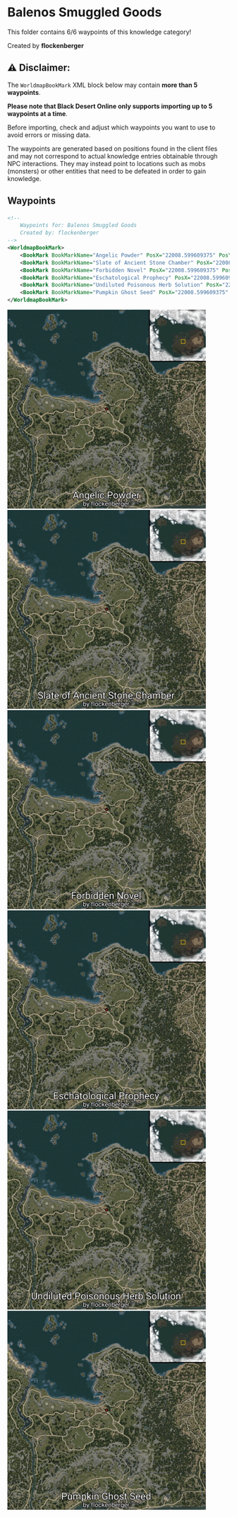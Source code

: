 # Balenos Smuggled Goods

This folder contains 6/6 waypoints of this knowledge category!


Created by **flockenberger**

## ⚠️ Disclaimer:
The `WorldmapBookMark` XML block below may contain **more than 5 waypoints**.

**Please note that Black Desert Online only supports importing up to 5 waypoints at a time**.

Before importing, check and adjust which waypoints you want to use to avoid errors or missing data.

The waypoints are generated based on positions found in the client files and may not correspond to actual knowledge entries obtainable through NPC interactions.
They may instead point to locations such as mobs (monsters) or other entities that need to be defeated in order to gain knowledge.

## Waypoints
```xml
<!--
    Waypoints for: Balenos Smuggled Goods
    Created by: flockenberger
-->
<WorldmapBookMark>
    <BookMark BookMarkName="Angelic Powder" PosX="22008.599609375" PosY="-6342.91015625" PosZ="76542.6015625" />
    <BookMark BookMarkName="Slate of Ancient Stone Chamber" PosX="22008.599609375" PosY="-6342.91015625" PosZ="76542.6015625" />
    <BookMark BookMarkName="Forbidden Novel" PosX="22008.599609375" PosY="-6342.91015625" PosZ="76542.6015625" />
    <BookMark BookMarkName="Eschatological Prophecy" PosX="22008.599609375" PosY="-6342.91015625" PosZ="76542.6015625" />
    <BookMark BookMarkName="Undiluted Poisonous Herb Solution" PosX="22008.599609375" PosY="-6342.91015625" PosZ="76542.6015625" />
    <BookMark BookMarkName="Pumpkin Ghost Seed" PosX="22008.599609375" PosY="-6342.91015625" PosZ="76542.6015625" />
</WorldmapBookMark>
```

<img src="./Balenos Smuggled Goods_Angelic Powder_Preview.webp" width="450"/> <img src="./Balenos Smuggled Goods_Slate of Ancient Stone Chamber_Preview.webp" width="450"/> <img src="./Balenos Smuggled Goods_Forbidden Novel_Preview.webp" width="450"/> <img src="./Balenos Smuggled Goods_Eschatological Prophecy_Preview.webp" width="450"/> <img src="./Balenos Smuggled Goods_Undiluted Poisonous Herb Solution_Preview.webp" width="450"/> <img src="./Balenos Smuggled Goods_Pumpkin Ghost Seed_Preview.webp" width="450"/> 